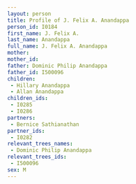 ```yaml
---
layout: person
title: Profile of J. Felix A. Anandappa
person_id: I0184
first_name: J. Felix A.
last_name: Anandappa
full_name: J. Felix A. Anandappa
mother: 
mother_id: 
father: Dominic Philip Anandappa
father_id: I500096
children:
 - Hillary Anandappa
 - Allan Anandappa
children_ids:
 - I0285
 - I0286
partners:
 - Bernice Sathianathan
partner_ids:
 - I0282
relevant_trees_names:
 - Dominic Philip Anandappa
relevant_trees_ids:
 - I500096
sex: M
---
```


